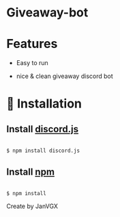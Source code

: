 # Giveaway-bot 

  

  # Features


  * Easy to run

  * nice & clean giveaway discord bot

# 🔩 Installation

## Install [discord.js](https://discord.js.org/#/)

```

$ npm install discord.js

```

## Install [npm](https://www.npmjs.com)

```

$ npm install 

```


Create by JanVGX





